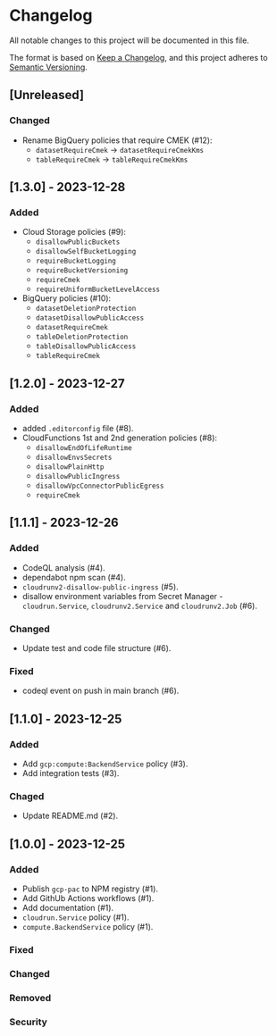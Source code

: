 # Changelog

All notable changes to this project will be documented in this file.

The format is based on [Keep a Changelog](https://keepachangelog.com/en/1.0.0/),
and this project adheres to [Semantic Versioning](https://semver.org/spec/v2.0.0.html).

## [Unreleased]

### Changed

- Rename BigQuery policies that require CMEK (#12):
  - `datasetRequireCmek` -> `datasetRequireCmekKms`
  - `tableRequireCmek` -> `tableRequireCmekKms`

## [1.3.0] - 2023-12-28

### Added

- Cloud Storage policies (#9):
  - `disallowPublicBuckets`
  - `disallowSelfBucketLogging`
  - `requireBucketLogging`
  - `requireBucketVersioning`
  - `requireCmek`
  - `requireUniformBucketLevelAccess`
- BigQuery policies (#10):
  - `datasetDeletionProtection`
  - `datasetDisallowPublicAccess`
  - `datasetRequireCmek`
  - `tableDeletionProtection`
  - `tableDisallowPublicAccess`
  - `tableRequireCmek`

## [1.2.0] - 2023-12-27

### Added

- added `.editorconfig` file (#8).
- CloudFunctions 1st and 2nd generation policies (#8):
  - `disallowEndOfLifeRuntime`
  - `disallowEnvsSecrets`
  - `disallowPlainHttp`
  - `disallowPublicIngress`
  - `disallowVpcConnectorPublicEgress`
  - `requireCmek`

## [1.1.1] - 2023-12-26

### Added

- CodeQL analysis (#4).
- dependabot npm scan (#4).
- `cloudrunv2-disallow-public-ingress` (#5).
- disallow environment variables from Secret Manager - `cloudrun.Service`, `cloudrunv2.Service` and `cloudrunv2.Job` (#6).

### Changed

- Update test and code file structure (#6).

### Fixed

- codeql event on push in main branch (#6).

## [1.1.0] - 2023-12-25

### Added

- Add `gcp:compute:BackendService` policy (#3).
- Add integration tests (#3).

### Chaged

- Update README.md (#2).

## [1.0.0] - 2023-12-25

### Added

- Publish `gcp-pac` to NPM registry (#1).
- Add GithUb Actions workflows (#1).
- Add documentation (#1).
- `cloudrun.Service` policy (#1).
- `compute.BackendService` policy (#1).

### Fixed

### Changed

### Removed

### Security

